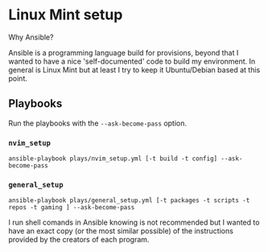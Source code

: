 # Linux Mint setup

Why Ansible?

Ansible is a programming language build for provisions, beyond that I wanted to have a nice 'self-documented' code to build my environment.
In general is Linux Mint but at least I try to keep it Ubuntu/Debian based at this point.

## Playbooks

Run the playbooks with the `--ask-become-pass` option.

### `nvim_setup`
```
ansible-playbook plays/nvim_setup.yml [-t build -t config] --ask-become-pass
```

### `general_setup`
```
ansible-playbook plays/general_setup.yml [-t packages -t scripts -t repos -t gaming ] --ask-become-pass
```

I run shell comands in Ansible knowing is not recommended but I wanted to have an exact copy (or the most similar possible) of the instructions provided by the creators of each program.
